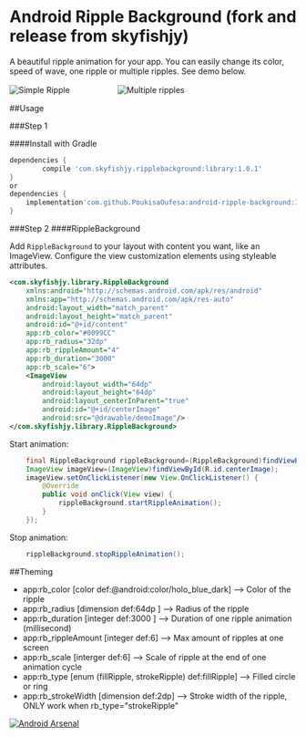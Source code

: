 # Android Ripple Background (fork and release from skyfishjy)

A beautiful ripple animation for your app. You can easily change its color, speed of wave, one ripple or multiple ripples. See demo below.

![Simple Ripple](previews/rippleSimple.gif)　　　　　　![Multiple ripples](previews/rippleFoundDevice.gif)

##Usage

###Step 1

####Install with Gradle

```groovy
dependencies {
        compile 'com.skyfishjy.ripplebackground:library:1.0.1'
}
or 
dependencies {
    implementation'com.github.PoukisaOufesa:android-ripple-background:1.0.1'
}
```
###Step 2
####RippleBackground

Add `RippleBackground` to your layout with content you want, like an ImageView. Configure the view customization elements using styleable attributes.
 
```xml
<com.skyfishjy.library.RippleBackground
    xmlns:android="http://schemas.android.com/apk/res/android"
    xmlns:app="http://schemas.android.com/apk/res-auto"
    android:layout_width="match_parent"
    android:layout_height="match_parent"
    android:id="@+id/content"
    app:rb_color="#0099CC"
    app:rb_radius="32dp"
    app:rb_rippleAmount="4"
    app:rb_duration="3000"
    app:rb_scale="6">
    <ImageView
        android:layout_width="64dp"
        android:layout_height="64dp"
        android:layout_centerInParent="true"
        android:id="@+id/centerImage"
        android:src="@drawable/demoImage"/>
</com.skyfishjy.library.RippleBackground>
```
Start animation:

```java
    final RippleBackground rippleBackground=(RippleBackground)findViewById(R.id.content);
    ImageView imageView=(ImageView)findViewById(R.id.centerImage);
    imageView.setOnClickListener(new View.OnClickListener() {
        @Override
        public void onClick(View view) {
            rippleBackground.startRippleAnimation();
        }
    });
```
Stop animation:

```java
    rippleBackground.stopRippleAnimation();
```

##Theming
* app:rb_color [color def:@android:color/holo_blue_dark] --> Color of the ripple
* app:rb_radius [dimension def:64dp ] --> Radius of the ripple
* app:rb_duration [integer def:3000 ] --> Duration of one ripple animation (millisecond) 
* app:rb_rippleAmount [integer def:6] --> Max amount of ripples at one screen
* app:rb_scale [interger def:6] --> Scale of ripple at the end of one animation cycle
* app:rb_type [enum (fillRipple, strokeRipple) def:fillRipple] --> Filled circle or ring
* app:rb_strokeWidth [dimension def:2dp] --> Stroke width of the ripple, ONLY work when rb_type="strokeRipple"

[![Android Arsenal](https://img.shields.io/badge/Android%20Arsenal-android--ripple--background-brightgreen.svg?style=flat)](https://android-arsenal.com/details/1/1107)
